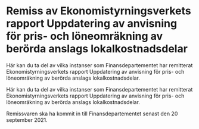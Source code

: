 # Remiss av Ekonomistyrningsverkets rapport Uppdatering av anvisning för pris- och löneomräkning av berörda anslags lokalkostnadsdelar

Här kan du ta del av vilka instanser som Finansdepartementet har remitterat Ekonomistyrningsverkets rapport Uppdatering av anvisning för pris- och löneomräkning av berörda anslags lokalkostnadsdelar.

Här kan du ta del av vilka instanser som Finansdepartementet har remitterat Ekonomistyrningsverkets rapport Uppdatering av anvisning för pris- och löneomräkning av berörda anslags lokalkostnadsdelar.

Remissvaren ska ha kommit in till Finansdepartementet senast den 20
september 2021.
